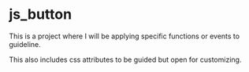 # js_button

This is a project where I will be applying specific functions or events to guideline.

This also includes css attributes to be guided but open for customizing.
